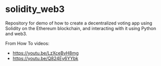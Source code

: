 # solidity_web3
Repository for demo of how to create a decentralized voting app using Solidity on the Ethereum blockchain, and interacting with it using Python and web3.

From How To videos:
- https://youtu.be/LzXceBvH8mg
- https://youtu.be/Q824Ey6YYbk
